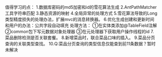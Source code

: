 值得学习的点：
1.数据库密码的md5加密和id的雪花算法生成
2.AntPathMatcher工具字符串匹配
3.静态资源的映射
4.全局异常的处理方式
5.雪花算法导致的Long类型精度损失的处理办法，扩展mvc的消息转换器。
6.优化生成创建和更新时间和用户的办法：公共字段自动填充
    处理方法：
        ①在实体类添加@TableField注解
        ②common包下写元数据对象处理器
        ③在元处理器下获取用户操作线程的id
7.菜品删除检测是否关联套餐。
8.新增菜品时，联合菜品口味的插入。
9.菜品分页查询的关联类型查找。
10.Q:菜品分页查询的类型信息仅能查到前11条数据？暂时未解决